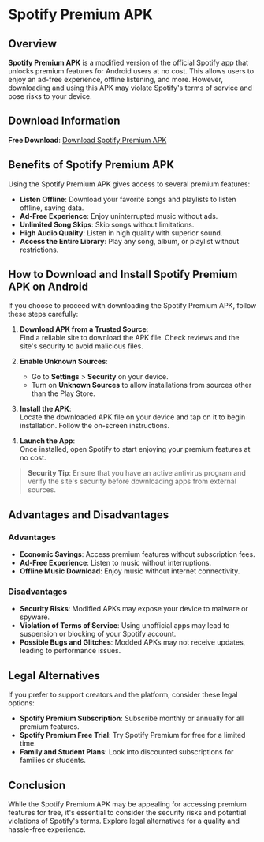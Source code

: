 # Spotify Premium APK

## Overview

**Spotify Premium APK** is a modified version of the official Spotify app that unlocks premium features for Android users at no cost. This allows users to enjoy an ad-free experience, offline listening, and more. However, downloading and using this APK may violate Spotify's terms of service and pose risks to your device.

## Download Information

**Free Download**: [Download Spotify Premium APK](https://androforever.com/spotify-premium-apk/)

## Benefits of Spotify Premium APK

Using the Spotify Premium APK gives access to several premium features:

- **Listen Offline**: Download your favorite songs and playlists to listen offline, saving data.
- **Ad-Free Experience**: Enjoy uninterrupted music without ads.
- **Unlimited Song Skips**: Skip songs without limitations.
- **High Audio Quality**: Listen in high quality with superior sound.
- **Access the Entire Library**: Play any song, album, or playlist without restrictions.

## How to Download and Install Spotify Premium APK on Android

If you choose to proceed with downloading the Spotify Premium APK, follow these steps carefully:

1. **Download APK from a Trusted Source**:  
   Find a reliable site to download the APK file. Check reviews and the site's security to avoid malicious files.

2. **Enable Unknown Sources**:  
   - Go to **Settings** > **Security** on your device.  
   - Turn on **Unknown Sources** to allow installations from sources other than the Play Store.

3. **Install the APK**:  
   Locate the downloaded APK file on your device and tap on it to begin installation. Follow the on-screen instructions.

4. **Launch the App**:  
   Once installed, open Spotify to start enjoying your premium features at no cost.

> **Security Tip**: Ensure that you have an active antivirus program and verify the site's security before downloading apps from external sources.

## Advantages and Disadvantages

### Advantages
- **Economic Savings**: Access premium features without subscription fees.
- **Ad-Free Experience**: Listen to music without interruptions.
- **Offline Music Download**: Enjoy music without internet connectivity.

### Disadvantages
- **Security Risks**: Modified APKs may expose your device to malware or spyware.
- **Violation of Terms of Service**: Using unofficial apps may lead to suspension or blocking of your Spotify account.
- **Possible Bugs and Glitches**: Modded APKs may not receive updates, leading to performance issues.

## Legal Alternatives

If you prefer to support creators and the platform, consider these legal options:

- **Spotify Premium Subscription**: Subscribe monthly or annually for all premium features.
- **Spotify Premium Free Trial**: Try Spotify Premium for free for a limited time.
- **Family and Student Plans**: Look into discounted subscriptions for families or students.

## Conclusion

While the Spotify Premium APK may be appealing for accessing premium features for free, it's essential to consider the security risks and potential violations of Spotify's terms. Explore legal alternatives for a quality and hassle-free experience.
